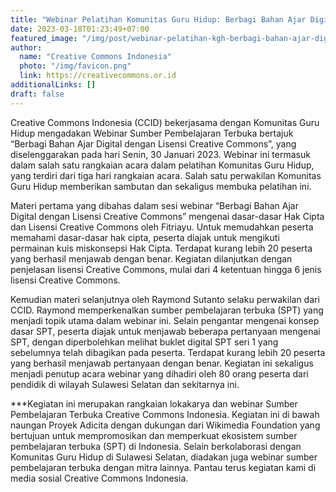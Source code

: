 ```yaml
---
title: "Webinar Pelatihan Komunitas Guru Hidup: Berbagi Bahan Ajar Digital"
date: 2023-03-18T01:23:49+07:00
featured_image: "/img/post/webinar-pelatihan-kgh-berbagi-bahan-ajar-digital/Pelatihan_KGH_1.png"
author:
  name: "Creative Commons Indonesia"
  photo: "/img/favicon.png"
  link: https://creativecommons.or.id
additionalLinks: []
draft: false
---
```



Creative Commons Indonesia (CCID) bekerjasama dengan Komunitas Guru Hidup mengadakan Webinar Sumber Pembelajaran Terbuka bertajuk “Berbagi Bahan Ajar Digital dengan Lisensi Creative Commons”, yang diselenggarakan pada hari Senin, 30 Januari 2023. Webinar ini termasuk dalam salah satu rangkaian acara dalam pelatihan Komunitas Guru Hidup, yang terdiri dari tiga hari rangkaian acara. Salah satu perwakilan Komunitas Guru Hidup memberikan sambutan dan sekaligus membuka pelatihan ini.

Materi pertama yang dibahas dalam sesi webinar “Berbagi Bahan Ajar Digital dengan Lisensi Creative Commons” mengenai dasar-dasar Hak Cipta dan Lisensi Creative Commons oleh Fitriayu. Untuk memudahkan peserta memahami dasar-dasar hak cipta, peserta diajak untuk mengikuti permainan kuis miskonsepsi Hak Cipta. Terdapat kurang lebih 20 peserta yang berhasil menjawab dengan benar. Kegiatan dilanjutkan dengan penjelasan lisensi Creative Commons, mulai dari 4 ketentuan hingga 6 jenis lisensi Creative Commons.

Kemudian materi selanjutnya oleh Raymond Sutanto selaku perwakilan dari CCID. Raymond memperkenalkan sumber pembelajaran terbuka (SPT) yang menjadi topik utama dalam webinar ini. Selain pengantar mengenai konsep dasar SPT, peserta diajak untuk menjawab beberapa pertanyaan mengenai SPT, dengan diperbolehkan melihat buklet digital SPT seri 1 yang sebelumnya telah dibagikan pada peserta. Terdapat kurang lebih 20 peserta yang berhasil menjawab pertanyaan dengan benar. Kegiatan ini sekaligus menjadi penutup acara webinar yang dihadiri oleh 80 orang peserta dari pendidik di wilayah Sulawesi Selatan dan sekitarnya ini.

***Kegiatan ini merupakan rangkaian lokakarya dan webinar Sumber Pembelajaran Terbuka Creative Commons Indonesia. Kegiatan ini di bawah naungan Proyek Adicita dengan dukungan dari Wikimedia Foundation  yang bertujuan untuk mempromosikan dan memperkuat ekosistem sumber pembelajaran terbuka (SPT) di Indonesia. Selain berkolaborasi dengan Komunitas Guru Hidup di Sulawesi Selatan, diadakan juga webinar sumber pembelajaran terbuka dengan mitra lainnya. Pantau terus kegiatan kami di media sosial Creative Commons Indonesia.

